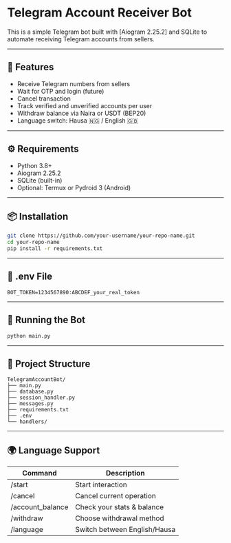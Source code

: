 # Telegram Account Receiver Bot

This is a simple Telegram bot built with [Aiogram 2.25.2] and SQLite to automate receiving Telegram accounts from sellers.

---

## 🧠 Features

- Receive Telegram numbers from sellers
- Wait for OTP and login (future)
- Cancel transaction
- Track verified and unverified accounts per user
- Withdraw balance via Naira or USDT (BEP20)
- Language switch: Hausa 🇳🇬 / English 🇬🇧

---

## ⚙️ Requirements

- Python 3.8+
- Aiogram 2.25.2
- SQLite (built-in)
- Optional: Termux or Pydroid 3 (Android)

---

## 📦 Installation

```bash
git clone https://github.com/your-username/your-repo-name.git
cd your-repo-name
pip install -r requirements.txt
```

---

## 🔐 .env File

```env
BOT_TOKEN=1234567890:ABCDEF_your_real_token
```

---

## 🚀 Running the Bot

```bash
python main.py
```

---

## 📂 Project Structure

```
TelegramAccountBot/
├── main.py
├── database.py
├── session_handler.py
├── messages.py
├── requirements.txt
├── .env
└── handlers/
```

---

## 🌍 Language Support

| Command            | Description               |
|--------------------|---------------------------|
| /start             | Start interaction         |
| /cancel            | Cancel current operation  |
| /account_balance   | Check your stats & balance|
| /withdraw          | Choose withdrawal method  |
| /language          | Switch between English/Hausa |